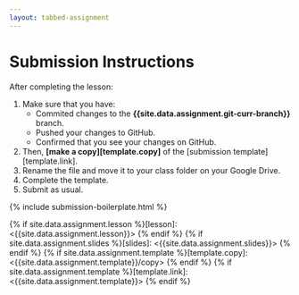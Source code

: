 ```yaml
---
layout: tabbed-assignment
---
```


# Submission Instructions

After completing the lesson:

1. Make sure that you have:
   - Commited changes to the **{{site.data.assignment.git-curr-branch}}** branch.
   - Pushed your changes to GitHub.
   - Confirmed that you see your changes on GitHub.
1. Then, **[make a copy][template.copy]** of the [submission template][template.link].
1. Rename the file and move it to your class folder on your Google Drive.
1. Complete the template.
1. Submit as usual.

{% include submission-boilerplate.html %}

<!-- Don't edit links here, change them in _data/assignment.yml instead, -->

{% if site.data.assignment.lesson   %}[lesson]: <{{site.data.assignment.lesson}}>     {% endif %}
{% if site.data.assignment.slides   %}[slides]:   <{{site.data.assignment.slides}}>   {% endif %}
{% if site.data.assignment.template %}[template.copy]: <{{site.data.assignment.template}}/copy> {% endif %}
{% if site.data.assignment.template %}[template.link]: <{{site.data.assignment.template}}> {% endif %}
